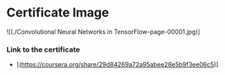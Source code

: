 # Certificate Image

![(./Convolutional Neural Networks in TensorFlow-page-00001.jpg)]

### Link to the certificate

- [(https://coursera.org/share/29d84269a72a95abee28e5b9f3ee06c5)]